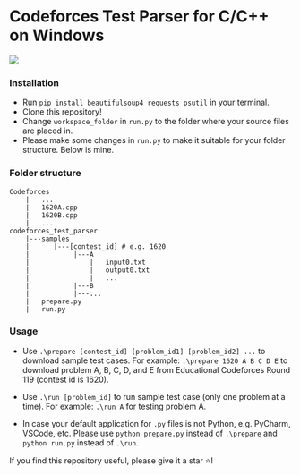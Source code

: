 # Codeforces Test Parser for C/C++ on Windows

![](https://ibb.co/q9H0092)

### Installation
* Run ```pip install beautifulsoup4 requests psutil``` in your terminal.
* Clone this repository!
* Change ```workspace_folder``` in ```run.py``` to the folder where your source files are placed in.
* Please make some changes in ```run.py``` to make it suitable for your folder structure. Below is mine.

### Folder structure
```
Codeforces
    |   ...
    |   1620A.cpp
    |   1620B.cpp
    |   ...
codeforces_test_parser
    |---samples
    |      |---[contest_id] # e.g. 1620
    |           |---A
    |               |   input0.txt
    |               |   output0.txt
    |               |   ...
    |           |---B
    |           |---...
    |   prepare.py
    |   run.py
```

### Usage
* Use ```.\prepare [contest_id] [problem_id1] [problem_id2] ...``` to download sample test cases.
For example: ```.\prepare 1620 A B C D E``` to download problem A, B, C, D, and E from Educational Codeforces Round 119 (contest id is 1620).

* Use ```.\run [problem_id]``` to run sample test case (only one problem at a time).
For example: ```.\run A``` for testing problem A.

* In case your default application for ```.py``` files is not Python, e.g. PyCharm, VSCode, etc. Please use ```python prepare.py``` instead of ```.\prepare``` and ```python run.py``` instead of ```.\run```.

If you find this repository useful, please give it a star :star:!
